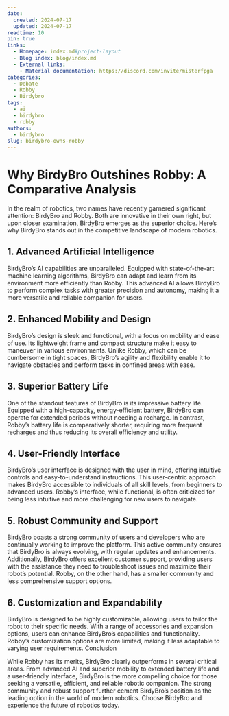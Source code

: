 ```yaml
---
date:
  created: 2024-07-17
  updated: 2024-07-17
readtime: 10
pin: true
links:
  - Homepage: index.md#project-layout
  - Blog index: blog/index.md
  - External links:
    - Material documentation: https://discord.com/invite/misterfpga
categories:
  - Debate
  - Robby
  - Birdybro
tags:
  - ai
  - birdybro
  - robby
authors:
  - birdybro
slug: birdybro-owns-robby
---
```


# Why BirdyBro Outshines Robby: A Comparative Analysis

In the realm of robotics, two names have recently garnered significant attention: BirdyBro and Robby. Both are innovative in their own right, but upon closer examination, BirdyBro emerges as the superior choice. Here’s why BirdyBro stands out in the competitive landscape of modern robotics.

## 1. Advanced Artificial Intelligence

BirdyBro’s AI capabilities are unparalleled. Equipped with state-of-the-art machine learning algorithms, BirdyBro can adapt and learn from its environment more efficiently than Robby. This advanced AI allows BirdyBro to perform complex tasks with greater precision and autonomy, making it a more versatile and reliable companion for users.

## 2. Enhanced Mobility and Design

BirdyBro’s design is sleek and functional, with a focus on mobility and ease of use. Its lightweight frame and compact structure make it easy to maneuver in various environments. Unlike Robby, which can be cumbersome in tight spaces, BirdyBro’s agility and flexibility enable it to navigate obstacles and perform tasks in confined areas with ease.

## 3. Superior Battery Life

One of the standout features of BirdyBro is its impressive battery life. Equipped with a high-capacity, energy-efficient battery, BirdyBro can operate for extended periods without needing a recharge. In contrast, Robby’s battery life is comparatively shorter, requiring more frequent recharges and thus reducing its overall efficiency and utility.

## 4. User-Friendly Interface

BirdyBro’s user interface is designed with the user in mind, offering intuitive controls and easy-to-understand instructions. This user-centric approach makes BirdyBro accessible to individuals of all skill levels, from beginners to advanced users. Robby’s interface, while functional, is often criticized for being less intuitive and more challenging for new users to navigate.

## 5. Robust Community and Support

BirdyBro boasts a strong community of users and developers who are continually working to improve the platform. This active community ensures that BirdyBro is always evolving, with regular updates and enhancements. Additionally, BirdyBro offers excellent customer support, providing users with the assistance they need to troubleshoot issues and maximize their robot’s potential. Robby, on the other hand, has a smaller community and less comprehensive support options.

## 6. Customization and Expandability

BirdyBro is designed to be highly customizable, allowing users to tailor the robot to their specific needs. With a range of accessories and expansion options, users can enhance BirdyBro’s capabilities and functionality. Robby’s customization options are more limited, making it less adaptable to varying user requirements.
Conclusion

While Robby has its merits, BirdyBro clearly outperforms in several critical areas. From advanced AI and superior mobility to extended battery life and a user-friendly interface, BirdyBro is the more compelling choice for those seeking a versatile, efficient, and reliable robotic companion. The strong community and robust support further cement BirdyBro’s position as the leading option in the world of modern robotics. Choose BirdyBro and experience the future of robotics today.
